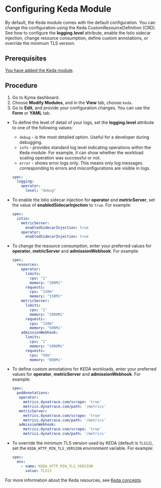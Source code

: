 # Configuring Keda Module

By default, the Keda module comes with the default configuration. You can change the configuration using the Keda CustomResourceDefinition (CRD). See how to configure the **logging.level** attribute, enable the Istio sidecar injection, change resource consumption, define custom annotations, or override the minimum TLS version.

## Prerequisites

[You have added the Keda module](https://kyma-project.io/#/02-get-started/01-quick-install).

## Procedure

1. Go to Kyma dashboard.
2. Choose **Modify Modules**, and in the **View** tab, choose `keda`.
3. Go to **Edit**, and provide your configuration changes. You can use the **Form** or **YAML** tab.

- To define the level of detail of your logs, set the **logging.level** attribute to one of the following values:
   - `debug` - is the most detailed option. Useful for a developer during debugging.
   - `info` - provides standard log level indicating operations within the Keda module. For example, it can show whether the workload scaling operation was successful or not.
   - `error` - shows error logs only. This means only log messages corresponding to errors and misconfigurations are visible in logs.

   ```yaml
   spec:
     logging:
       operator:
         level: "debug"
   ```

- To enable the Istio sidecar injection for **operator** and **metricServer**, set the value of **enabledSidecarInjection** to `true`. For example:

  ```yaml
  spec:
    istio:
      metricServer:
        enabledSidecarInjection: true
      operator:
        enabledSidecarInjection: true
  ```

- To change the resource consumption, enter your preferred values for **operator**, **metricServer** and **admissionWebhook**. For example:

   ```yaml
   spec:
     resources:
       operator:
         limits:
           cpu: "1"
           memory: "200Mi"
         requests:
           cpu: "150m"
           memory: "150Mi"
       metricServer:
         limits:
           cpu: "1"
           memory: "1000Mi"
         requests:
           cpu: "150m"
           memory: "500Mi"
       admissionWebhook:
         limits:
           cpu: "1"
           memory: "1000Mi"
         requests:
           cpu: "50m"
           memory: "800Mi"
   
   ```

- To define custom annotations for KEDA workloads, enter your preferred values for **operator**, **metricServer** and **admissionWebhook**. For example:

   ```yaml
   spec:
     podAnnotations:
      operator:
        metrics.dynatrace.com/scrape: 'true'
        metrics.dynatrace.com/path: '/metrics'
      metricServer:
        metrics.dynatrace.com/scrape: 'true'
        metrics.dynatrace.com/path: '/metrics'
      admissionWebhook:
        metrics.dynatrace.com/scrape: 'true'
        metrics.dynatrace.com/path: '/metrics'
   
   ```

- To override the minimum TLS version used by KEDA (default is `TLS12`), set the `KEDA_HTTP_MIN_TLS_VERSION` environment variable. For example:

   ```yaml
   spec:
     env:
       - name: KEDA_HTTP_MIN_TLS_VERSION
         value: TLS13
   ```

For more information about the Keda resources, see [Keda concepts](https://keda.sh/docs/latest/concepts/).
